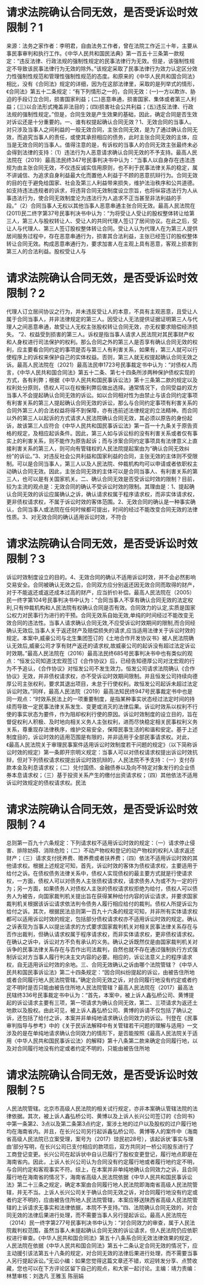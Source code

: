 # 请求法院确认合同无效，是否受诉讼时效限制？1

来源：法务之家作者：李明君，自由法务工作者，曾在法院工作近三十年，主要从事民事审判和执行工作。《中华人民共和国民法典》第一百五十三条第一款规定：“违反法律、行政法规的强制性规定的民事法律行为无效。但是，该强制性规定不导致该民事法律行为无效的除外。”该规定采取了民事法律行为效力认定区分效力性强制性规范和管理性强制性规范的态度。和原来的《中华人民共和国合同法》相比，没有《合同法》规定的详细，因为在这部法律里，采取的是列举式的情形，《合同法》第五十二条规定：“有下列情形之一的，合同无效：(一)一方以欺诈、胁迫的手段订立合同，损害国家利益；(二)恶意串通，损害国家、集体或者第三人利益；(三)以合法形式掩盖非法目的；(四)损害社会公共利益；(五)违反法律、行政法规的强制性规定。”但是，合同生效是产生效果的基础，因此，确定合同是否生效对诉讼还是十分重要的。一、谁有权提起确认合同无效？1、无效合同的当事人。对只涉及当事人之间利益的一般无效合同，主张合同无效，是为了通过确认合同无效，而追究当事人的责任，或使其承担相应的债务，此时主张合同无效的主体，应当是无效合同的当事人。值得注意的是，有诉权的当事人的合同无效主张最终未必会得到法律的支持：（1）违法行为人恶意请求确认合同无效的不予支持。最高人民法院在（2019）最高法民终347号民事判决书中认为：“当事人以自身存在违法违规为由主张合同无效，不仅违反诚实信用原则，也不利于民事法律关系的稳定，属不讲诚信、为追求自身利益最大化而置他人利益于不顾的恶意抗辩行为。合同无效的目的在于避免给国家、社会及第三人利益带来损失，维护法治秩序和公共道德。如支持违法违规者的诉求，将违背合同无效制度设立宗旨，也将纵容违法行为人从事违法行为，使合同无效制度沦为违法行为人追求不正当甚至非法利益的手段。”（2）合同当事人无权以其他当事人恶意串通主张合同无效。最高人民法院在 (2011)民二终字第37号民事判决书中认为：“为将受让人受让的股权整体转让给第三人，第三人与股权转让人、受让人的共同代理人签订了居间协议。在此之后，受让人与代理人、第三人签订股权整体转让合同。受让人认为代理人在为第三人提供居间服务过程中，存在恶意串通行为，损害其合法利益，主张已经签订的股权整体转让合同无效。构成恶意串通行为，要求加害人在主观上具有恶意，客观上损害到第三人的合法利益。股权受让人与

# 请求法院确认合同无效，是否受诉讼时效限制？2

代理人订立居间协议之行为，并未违反受让人的本意，不具有主观恶意，且受让人属于合同当事人，并非法律规定的第三人。因受让人无法提供证据证明第三人与代理人之间恶意串通，故受让人无权主张股权转让合同无效，亦无权要求赔偿经济损失。 ”2、权益受到损害的第三人。诉权是指当事人请求人民法院对其民事财产权和人身权进行司法保护的权利。那么合同之外的第三人是否享有确认合同无效的权利，应主要看合同约定的事项是否与第三人有利害关系，如果有，第三人就可以行使程序上的诉权来保护自己的实体权益。否则，第三人就无权提起确认合同无效之诉。最高人民法院在（2021）最高法民申1723号民事裁定书中认为：“对债权人而言，《中华人民共和国合同法》第五十二条、第七十四条所涉两种保护债权实现的方式，各有利弊；根据《中华人民共和国民事诉讼法》第十三条第二款的规定以及权利处分原则，债权人可以在权衡利弊后做出选择。通常情况下，合同受益的双方当事人不会提起确认合同无效的诉讼。如以合同相对性为由禁止与该合同约定事项有利害关系的第三人提起确认合同无效的诉讼，那么与合同约定事项有利害关系的合同外第三人的合法权益将得不到保障，亦有违前述法律规定的立法精神。而合同以外的第三人以起诉的方式请求人民法院确认合同无效，其必须以原告的身份起诉，故该第三人应符合《中华人民共和国民事诉讼法》第一百一十九条关于原告资格的规定，及相应起诉条件。因此，第三人如与诉讼标的没有利害关系或者仅有事实上的利害关系，则不能作为原告起诉；而与涉案合同约定事项具有法律意义上直接利害关系的第三人，则可向有管辖权的人民法院提起案由为“确认合同无效纠纷”的诉讼。”3、对违反社会公共利益和国家利益的合同，主张无效的主体则不受限制。可以是合同当事人，第三人以及人民法院、仲裁机构均可以申请或者依职权主动确认合同无效。因此，主张合同无效的主体可以是合同当事人、有利害关系的第三人，也可以是有关国家机关。二、确认合同无效是否受诉讼时效的限制？目前，较为主流的观点是：无效合同的确认不受诉讼时效的限制。其理由是：1、提起确认合同无效的诉讼应属确认之诉，确认请求权属于程序请求权，而非实体请求权，更非债权请求权，不属于诉讼时效的客体范围。2、无效合同的确认是一种事实确认，合同当事人或法院在任何时候都可提出，时间的经过不能改变合同无效的法律性质。3、对无效合同的确认适用诉讼时效，不符合

# 请求法院确认合同无效，是否受诉讼时效限制？3

诉讼时效制度设立的目的。4、无效合同的确认不适用诉讼时效，并不会必然影响交易安全。合同被确认无效之后，合同双方应分别返还因无效合同而取得的财产，对于不能返还或返还成本过高的财产，应当折价补偿。最高人民法院在（2005）民一终字第104号民事判决书中认为：“合同当事人不享有确认合同无效的法定权利,只有仲裁机构和人民法院有权确认合同是否有效。合同效力的认定,实质是国家公权力对民事行为进行的干预。合同无效系自始无效,单纯的时间经过不能改变无效合同的违法性。当事人请求确认合同无效,不应受诉讼时效期间的限制,而合同经确认无效后,当事人关于返还财产及赔偿损失的请求,应当适用法律关于诉讼时效的规定。本案中,威豪公司与北生集团签订的《土地合作开发协议书》被人民法院确认无效后,威豪公司才享有财产返还的请求权,故威豪公司的起诉没有超过法定诉讼时效期。”最高人民法院在（2016）最高法民终685号民事判决书中也有类似的观点：“恒发公司知道沈宏观签订《合作协议》后，已经告知德厚公司对沈宏观的行为不予追认，《合作协议》对恒发公司不发生效力。恒发公司请求法院确认《合作协议》无效，并非债权请求权，亦不受诉讼时效期间限制。并且恒发公司持续向德厚公司主张权利，要求其退出项目，未怠于行使权利。故恒发公司起诉未超过法定诉讼时效。”同样，最高人民法院（2019）最高法知民终947号民事裁定书中也是同一观点：“时效系民法上的一项重要制度，是指某种事实状态经过法定时间的持续而导致一定民事法律关系发生、变更或消灭的法律后果。诉讼时效系以权利不行使的事实状态为要件，作为阻却权利行使的原因。诉讼时效制度的设立目的，旨在督促权利人积极、及时地向相关义务人主张权利，进而尽快稳定相关民事权利义务关系，尊重现存法律秩序，维护交易安全，保障民事生活的和谐和安定。基于上述制度目的，诉讼时效的适用范围是有限的，并非适用于全部民事请求权。对此，《最高人民法院关于审理民事案件适用诉讼时效制度若干问题的规定》（以下简称诉讼时效的规定）第一条即开宗明义规定：当事人可以对债权请求权提出诉讼时效抗辩，但对下列债权请求权提出诉讼时效抗辩的，人民法院不予支持：（一）支付存款本金及利息请求权；（二）兑付国债、金融债券以及向不特定对象发行的企业债券本息请求权；（三）基于投资关系产生的缴付出资请求权；（四）其他依法不适用诉讼时效规定的债权请求权。民法

# 请求法院确认合同无效，是否受诉讼时效限制？4

总则第一百九十六条规定：下列请求权不适用诉讼时效的规定：（一）请求停止侵害、排除妨碍、消除危险；（二）不动产物权和登记的动产物权的权利人请求返还财产；（三）请求支付抚养费、赡养费或者扶养费；（四）依法不适用诉讼时效的其他请求权。根据上述规定可知，首先，诉讼时效的客体为债权请求权，主要适用于给付之诉。在债权债务法律关系中，债权人实现债权的最主要方式就是行使请求权，一方面，债权人可以对债务人主张债权请求权，请求债务人为或不为一定的行为；另一方面，如果债务人对债权人主张的债权请求权拒绝为给付，债权人可以债务人为被告，向国家裁判机关提出旨在获得某种给付内容的诉讼请求，并要求国家裁判机关根据该诉讼请求依法判令债务人履行相应给付的裁判。债权人所提诉讼为给付之诉。其次，根据民法总则第一百九十六条的规定可知，并非所有实体请求权都可以适用诉讼时效的规定，包括部分债权请求权亦不适用诉讼时效的规定。确认之诉表现为当事人以提出请求的方式要求国家裁判机关对相关民事法律关系存在与否作出裁判，但确认请求权属于程序请求权，而非实体请求权，更非债权请求权。在确认之诉中，诉讼对方不负有承认的义务。确认之诉既然仅是由国家裁判机关对诉争的民事法律关系存在与否作出司法裁判，自然也就不存在通过强制执行方式强制诉讼对方当事人履行判决主文内容的必要。相应的，诉讼法意义上的程序请求权，自无适用诉讼时效的余地。三、合同无效确认之诉由哪个法院管辖？《中华人民共和国民事诉讼法》第二十四条规定：“因合同纠纷提起的诉讼，由被告住所地或者合同履行地人民法院管辖。”确定合同无效之诉，对合同履行地没有约定或者约定不明时是否只能由被告住所地人民法院管辖？最高人民法院在（2017）最高法民辖终336号民事裁定书中认为：“首先，本案中，被上诉人鑫弘桥公司、黄博提起的诉讼请求主要有三项，第一项请求为确认合同无效，第二、三项请求为返还土地款以及股权。由此可见，被上诉人鑫弘桥公司、黄博的诉请不仅包括了确认之诉，还包括了给付之诉，本案并非单纯地请求确认合同效力的诉讼。刊登在《民事审判指导与参考》中的《关于民诉法解释中有关管辖若干问题的理解与适用》一文涉及的是在单纯地请求确认合同效力的情形下，是否能按照《最高人民法院关于适用〈中华人民共和国民事诉讼法〉的解释》第十八条第二款来确定合同履行地，以及对合同履行地没有约定或者约定不明的，只能由被告住所地

# 请求法院确认合同无效，是否受诉讼时效限制？5

人民法院管辖。北京市高级人民法院的相关试行规定，亦非本案确认管辖法院的法律依据。其次，被上诉人鑫弘桥公司、黄博以及上诉人长兴公司签订的《合同书》中第一条第2、3点以及第二条第3点约定，案涉土地的过户以及股权的过户履行地均在海南省内。并且，在长兴公司另行起诉鑫弘桥公司、黄博等人的案件中（海南省高级人民法院已立案受理，案号为（2017）琼民初28号），该起诉状‘事实与理由’部分写明，在长兴公司已支付相应的款项后，双方共同对一桥公司股东进行了工商登记变更。长兴公司在起诉状中自认已履行了股权变更登记，履行地点即是在海南省内。因此，上诉人长兴公司认为合同没有约定履行地或者履行地约定不明，与合同约定和客观事实不符。综上，在本案并非单纯地确认合同效力之诉，且合同履行地在海南省的情况下，海南省高级人民法院依据《中华人民共和国民事诉讼法》第二十三条之规定，确定本案由合同履行地人民法院即海南省高级人民法院管辖，并无不当。上诉人长兴公司关于确认合同无效之诉，对合同履行地没有约定或者约定不明的，应由被告住所地人民法院管辖，本案应移送陕西省高级人民法院管辖的上诉请求无事实和法律依据，本院不予支持。”四、法院确认合同无效的，对合同无效的法律后果进行处理，而不需要当事人另行提起诉讼。最高人民法院在（2014）民一终字第277号民事判决书中认为：“对合同效力的审查，属于人民法院裁判权范围，虽然当事人未提起确认合同无效的诉讼请求，但人民法院仍应依职权进行审查。《中华人民共和国合同法》第五十八条系合同无效法律效果的规定，人民法院在依据《中华人民共和国合同法》第五十二条认定合同无效的情况下，应主动援引该法第五十八条的规定，对合同无效的法律后果进行处理，而不需要当事人另行提起诉讼。”无讼小编：如果您觉得这篇文章还不错，欢迎转发分享、点赞收藏，您也可以在下方评论区留下自己的观点，和大家一起讨论。主编：靖力责编：林慧审核：刘逸凡 王雅玉 陈丽娟 

